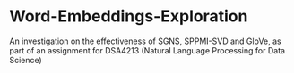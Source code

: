 # Word-Embeddings-Exploration
An investigation on the effectiveness of SGNS, SPPMI-SVD and GloVe, as part of an assignment for DSA4213 (Natural Language Processing for Data Science)
